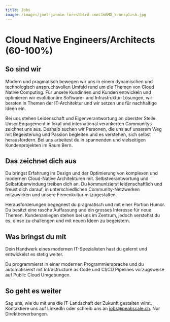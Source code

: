 ```yaml
---
title: Jobs
image: /images/joel-jasmin-forestbird-znoL1m6MD_k-unsplash.jpg
---
```


# Cloud Native Engineers/Architects (60-100%)

## So sind wir

Modern und pragmatisch bewegen wir uns in einem dynamischen und technologisch anspruchsvollen Umfeld rund um die Themen von Cloud Native Computing. Für unsere Kundinnen und Kunden entwickeln und optimieren wir evolutionäre Software- und Infrastruktur-Lösungen, wir beraten in Themen der IT-Architektur und wir setzen uns für nachhaltige Ideen ein.

Bei uns stehen Leidenschaft und Eigenverantwortung an oberster Stelle. Unser Engagement in lokal und international verankerten Communitys zeichnet uns aus. Deshalb suchen wir Personen, die uns auf unserem Weg mit Begeisterung und Passion begleiten und es verstehen, sich selbst herausfordern. Bei uns arbeitest du in spannenden und vielseitigen Kundenprojekten im Raum Bern.

## Das zeichnet dich aus

Du bringst Erfahrung im Design und der Optimierung von komplexen und modernen Cloud-Native Architekturen mit. Selbstverantwortung und Selbstüberwindung treiben dich an. Du kommunizierst leidenschaftlich und freust dich darauf, in unterschiedlichen Community-Netzwerken mitzuwirken und unsere Firmenkultur mitzugestalten.

Herausforderungen begegnest du pragmatisch und mit einer Portion Humor. Du besitzt eine rasche Auffassung und ein grosses Interesse für neue Themen. Kundenanliegen stehen bei uns im Zentrum, jedoch verstehst du es, diese zu challengen und mit neuen Ideen zu begeistern.

## Was bringst du mit

Dein Handwerk eines modernen IT-Spezialisten hast du gelernt und entwickelst es stetig weiter.

Du programmierst in einer modernen Programmiersprache und du automatisierst mit Infrastructure as Code und CI/CD Pipelines vorzugsweise auf Public Cloud Umgebungen.

## So geht es weiter

Sag uns, wie du mit uns die IT-Landschaft der Zukunft gestalten wirst. Kontaktiere uns auf LinkedIn oder schreib uns an jobs@peakscale.ch. Nur Direktbewerbungen.
